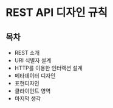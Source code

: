 # REST API 디자인 규칙

## 목차

- REST 소개
- URI 식별자 설계
- HTTP를 이용한 인터랙션 설계
- 메타데이터 디자인
- 표현디자인
- 클라이언트 영역
- 마지막 생각
